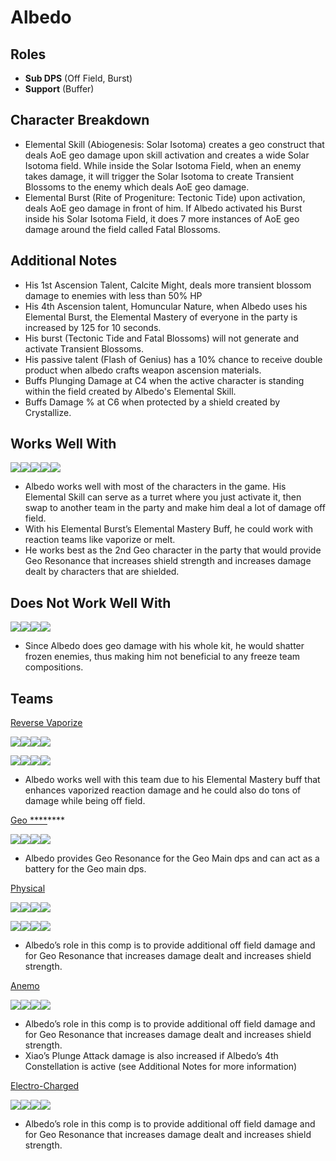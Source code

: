 # Albedo

## **Roles**

* **Sub DPS** \(Off Field, Burst\)
* **Support** \(Buffer\)

## **Character Breakdown**

* Elemental Skill \(Abiogenesis: Solar Isotoma\) creates a geo construct that deals AoE geo damage upon skill activation and creates a wide Solar Isotoma field. While inside the Solar Isotoma Field, when an enemy takes damage, it will trigger the Solar Isotoma to create Transient Blossoms to the enemy which deals AoE geo damage.
* Elemental Burst \(Rite of Progeniture: Tectonic Tide\) upon activation, deals AoE geo damage in front of him. If Albedo activated his Burst inside his Solar Isotoma Field, it does 7 more instances of AoE geo damage around the field called Fatal Blossoms. 

## **Additional Notes**

* His 1st Ascension Talent, Calcite Might, deals more transient blossom damage to enemies with less than 50% HP
* His 4th Ascension talent, Homuncular Nature, when Albedo uses his Elemental Burst, the Elemental Mastery of everyone in the party is increased by 125 for 10 seconds.
* His burst \(Tectonic Tide and Fatal Blossoms\) will not generate and activate Transient Blossoms.
* His passive talent \(Flash of Genius\) has a 10% chance to receive double product when albedo crafts weapon ascension materials.
* Buffs Plunging Damage at C4 when the active character is standing within the field created by Albedo's Elemental Skill.
* Buffs Damage % at C6 when protected by a shield created by Crystallize.

## **Works Well With**

![](https://lh6.googleusercontent.com/Ek0gN5WBtll_SUqhd4K8HOgAU92jsgyaTc76DH2dw8FaOGcXwAttiuxtbfOdLMSq5MF_FNiRr76w65xEGwDy_vRDRuRg3q2P2LQgDIIhfHPLHISmA7MdGUEH8bEYKkfqhagyXbmq)![](https://lh4.googleusercontent.com/ZMjJaTvXz54zGw-ONCjnPVZNXHLkX0HsK61fncEl25k3-Q9Ndpq33p1fkNRw81nKZ-HAIxBNhULRPXJoAfI97WM6hlJzzOi-rtepGMHdw5CYDaXQB6OFBJ6GOZRMyXSSS5R4BxYk)![](https://lh6.googleusercontent.com/QagtGSGjbPQphCB0G2tA_2aaHsu902qbZda_tfUJUgH4Focq0Y33GiQYM45QwNMnkZnYX1fMMwB1u4t4TSKANQjeoEzpyMGqoHDt7jVzD27ezHHVSXHmWnMldVNVC69LGhCBsS42)![](https://lh4.googleusercontent.com/XRDNEjip3qCf6jwnQF5Y0jb9wC_ccnBFZLsUmfKu38usa5iALpwWcMRnN7aFFdQoYHStXak8esQAYtDh3x9r9ebJPwN5qfFWknnmcZo2oX_Yz7D3iNvC_yIDFXxHj3n7vQ7W3IcA)![](https://lh6.googleusercontent.com/6_4se58GOMuFOTOC30VGGvKtctbXDyysP51nKSVDqZbjqjx7tGL6j7OMXZf1YZwNNGrdICHOjgij_3b22RPK-4dm68JvaWr5Z785va_TvUhlVq6gvjQL9hQTT6bOW4Mj6LaLgyEw)

* Albedo works well with most of the characters in the game. His Elemental Skill can serve as a turret where you just activate it, then swap to another team in the party and make him deal a lot of damage off field.
* With his Elemental Burst’s Elemental Mastery Buff, he could work with reaction teams like vaporize or melt.
* He works best as the 2nd Geo character in the party that would provide Geo Resonance that increases shield strength and increases damage dealt by characters that are shielded.

## **Does Not Work Well With**

![](https://lh4.googleusercontent.com/zMipCKJU_r2WKgUFlRRnj3KbW8Ux2gnuKkpExjkLkJ3x8LOQklZnvMWit6_KSMQBHI7SGSXPLOZYhChnHXjXlaF0TN-CAfBgQJ7NAmeajyl8OVOVpsGdf5ei_1ClMRMQPnCt6LA8)![](https://lh6.googleusercontent.com/olXlpHtAQ8ruZ7MVk8T0OehhU04LUy7CuDpQbWP9xJwz3rPLD37fnAEU30Z3AGHjz9ffsvD6UeAgG-zXdPnMfgYr06gMzAUHlEor_C3-u9eMlUzJvolu_icuTbR8tZhJ6P0RRa06)![](https://lh3.googleusercontent.com/vJJCbq4dYsVcNCxy0jsDOojeNLROSUgoPDTjFgio66Wg7xRAsOvz_iOFr1SNalPjIudz2DhWjLxUDN4Zm6IMt4oml-TfBhn6YoYT7ov2z2KTnoTnzJprZFhvbCnUwr92fXKphVx7)![](https://lh6.googleusercontent.com/77m7BQ8kUXGD7ol7m1okjZihNDF6UuXu5h8nsxHQSHdp-LZYz0RqjgqV3PX8S8GDrWtVKiSCuKxavnn7UkV4Z0MlpANSs4TiNFM4vDNjf-wQ8cUBSiRQA03i5TmRjtrsnDWN6_6o)

* Since Albedo does geo damage with his whole kit, he would shatter frozen enemies, thus making him not beneficial to any freeze team compositions.

## **Teams**

[Reverse Vaporize](../../teams/reverse-vaporize.md) 

![](https://lh6.googleusercontent.com/0XdItgLj3UUKR3JpY8XSng266ONqhOaR07jzrshsNbtoxl5w5f3v-cliQf0G7fv92gf4oW4mqKBHXICLsHEqRH1UyftYcKAeP6vb-XrFkQaQwz_pPRIWHPWNni0a_GamBs3jFHZH)![](https://lh4.googleusercontent.com/pA6M1mB2M8KY9HdgL7efk5y5WyjKIBjLs-b0wdvTSc8yRKLdqYo0dfSYdAgtrzE87AQ4s1F3mgLvsbQwFSa5Bl8g-P-EQaKl-kjMXokr7lD9suvbUpajfJf2YhyRJVYq1bZ3uL4C)![](https://lh3.googleusercontent.com/MOlSwwINzb4z_sd46vlcNy5YIRKMZq1-lTgTWgYcfmgONpXeVBt9HwO0-kONcPYrmyLRgdG1qQ_BP8pOnaozgU0uNa6Iq519JIoOhrxgCwlQpLaVXM6lMOPymnFfbGrdDuCigH3E)![](https://lh5.googleusercontent.com/TPIRWkcS4wBtP16Ue_jw6grBF_22Me-gXT9uOsDTFgXDP7ydEIT7tstvjkwMUGryz0NdinY0Fxss0Zhj202EPxPts_0xY4oZqCneOyCD-mVU1UpIgxPA5aYyFPSxBj1eJfj5tVve)

![](https://lh6.googleusercontent.com/zlxraRHVhw9MQ-DJl5mA4-L51Sy25UgKZdbBzzrFM13cEjTwwy4qOhJP99fuA7vsb9lXs-j2fmS-l80yU5KZPy5ou9zqQLJHotGkGf-r8PhUgIJ0kG6TFP2QrQ6NyQ4_ZakRHm6N)![](https://lh4.googleusercontent.com/7nne3UnAzV1R8DoI-w2B1iuZow1Nr6kV7hiMEh0rc8JsNVdKLDYWbuX5PogCku5g5WU4MM3pZXd28GNUBD04ipiaVxZreFL0nMXLZDrB-1ZKz_c_KamAZ4v-a9Z62uS7UCszDg6g)![](https://lh3.googleusercontent.com/f7dMBok54qAi8IF6zj8pkDt0ezyOODk9krwdRmKcuXAggmCrzpKgutgQyJkI8JtE8iFMCeGowAOls5zPWGV8HS_zr1NNRIZJBOcZLGJfYHcerkpiuayw7ukakgl0yS0uoxzcXiDZ)![](https://lh4.googleusercontent.com/idk3e7kkRIy0wQjNHJNjwa_2oWs0ZRIKTfI2rw7386PEZWNbXpo_2vhwxsPJmpdU-XXqYYeyXzjDC_dY3hN7uBO72ZIK6-JBG54x2I2LNH5Y_zw6o0aBs4iWt9CPgjCK96C0L9tm)

* Albedo works well with this team due to his Elemental Mastery buff that enhances vaporized reaction damage and he could also do tons of damage while being off field.

[Geo ****](./)\*\*\*\*

![](https://lh5.googleusercontent.com/goAMkpNRfX3IanmyDDE1RO6QDPqtPZ3rPWlCndNVvT55c9LKvCTVMCvM7V5li-edawmfNPK221OExHAkpyYGyCvD8AAErXE4qFGHL1KoXhvaj84vG3PQDqxha4REGL9RpkU_FJ93)![](https://lh3.googleusercontent.com/_SCHUT4YoKRG_7dYxGAolcm92gkge9L8IG1Zp0ivrKCt8RkVnk-WJ1ERFWaaHGuKDkwEZvq_yTbtb4HWM0VrDsGZ6lLP4qev_ZLwEmO-1YQLkDF5hhJNg8XfjvDkbqE0wPGG2Eqg)![](https://lh6.googleusercontent.com/l2UeDCXJntoyHdZjwdAD0I5fMJHZQQNpbwMvsc4rylljzhMJ4MjdvOMh624YGmcwFwBiirwX9wke5t2BUWyyn3iCp-uabZnPXz0E7WTRllNp1J28YxekgTEs72Ce815gBoI4glGE)![](https://lh3.googleusercontent.com/n52LFSn6TImbzhIl18g70yL3xa8CmgSkeq8VZafkxMU1e5F9J6cAHnf7kX-NeXiXrkPRFYVfWsSgZUcFHidAO6n41bAtm3K-6ZV2MZHwkRhoUx0yOxzNiZE6McAhOaws_FUDDOdr)

* Albedo provides Geo Resonance for the Geo Main dps and can act as a battery for the Geo main dps. 

[Physical](../../teams/physical.md)

![](https://lh4.googleusercontent.com/sVl8XQ-_LVIWmChba3kBRLV5-CfqZlsHQGxucsOJATth6gzxtHjwO21kX5wvdx8cPtzoeBC8Sx_ov8fI6xKIIeETr3Omv0K8OmurcDUXzeQhuNSUM0byI-a1LesZdQMCk3qvKHxu)![](https://lh3.googleusercontent.com/vDItteuBnIAi1Qzonuu8dXH12GqZkTYL2GIbZbjA-YY6x5y3kgAxqwPUuw_2O1NmSLb4JBP_Yf1tXNYg8FJYRahQzwe_2nFeu11Fa02EQh1GLRlai8Jr-gj44o7Yn6-kdTALA01X)![](https://lh5.googleusercontent.com/WTIZPWyQz-IEKRcAofp8Mf6Enl2954eif2kqPykWE_uSEVfP5LEp5BLQAynbWKSlkyXaGwFcnYAD6OJ64Ma9YiNMcjvneh6Rpe4lzFK6VPcF8DR4jJWCr_OfBDupUCAJrY7VfZmv)![](https://lh3.googleusercontent.com/rTwjBueRHjI_hq871lZ-0jppzrfst3Pp6X9_kUf_jZPyODlRLVxsXakAKb3-KqiVWUMKc852cz1NoRmfRdcwgAXi9Terq7Yf9jjoVotxugbDosWUhdKnvTBJMAdJ4zzj-Rktyv6E)

![](https://lh3.googleusercontent.com/m0bKrhhHV_uNjpqHhAddFHmOwLL3N4JUgpvF9H2QGgxC8f698OYXL-A0sErsD1YeSjbege8qTsF3719jV7ZJXeS8gVALJYJgeBHR7HBCSGsk2kodsbNCQgFfDABnfSAqQItZzjUg)![](https://lh6.googleusercontent.com/77m7BQ8kUXGD7ol7m1okjZihNDF6UuXu5h8nsxHQSHdp-LZYz0RqjgqV3PX8S8GDrWtVKiSCuKxavnn7UkV4Z0MlpANSs4TiNFM4vDNjf-wQ8cUBSiRQA03i5TmRjtrsnDWN6_6o)![](https://lh5.googleusercontent.com/WTIZPWyQz-IEKRcAofp8Mf6Enl2954eif2kqPykWE_uSEVfP5LEp5BLQAynbWKSlkyXaGwFcnYAD6OJ64Ma9YiNMcjvneh6Rpe4lzFK6VPcF8DR4jJWCr_OfBDupUCAJrY7VfZmv)![](https://lh3.googleusercontent.com/rTwjBueRHjI_hq871lZ-0jppzrfst3Pp6X9_kUf_jZPyODlRLVxsXakAKb3-KqiVWUMKc852cz1NoRmfRdcwgAXi9Terq7Yf9jjoVotxugbDosWUhdKnvTBJMAdJ4zzj-Rktyv6E)

* Albedo’s role in this comp is to provide additional off field damage and for Geo Resonance that increases damage dealt and increases shield strength.

[Anemo](../../teams/anemo.md)

![](https://lh4.googleusercontent.com/fbfxTxjU5638cAxr0aNiyzI1MO1BJVTW4FVsLzljYgr-ImTlC7hJMTUN-IWQVfccUGzhGGbMS5JHzr1Nr1JXaITKGxGfuKHOrrjY8hvW0zzryuIT1hGEBjrTfSZLhrXZ6XGHoxoC)![](https://lh3.googleusercontent.com/Kl_1cR3vGexdT2b-lMjfQK26ZjNnCOvYpkHsGQ1fRhcoRfp2ziDREPxecWsb51Be0LGfXE2y42S4pjlPZg-SnKa21ZNxpV4JNuhrpy2IEI5pDgSz4cd-2ZrupudyODjMkDaEi_Pv)![](https://lh3.googleusercontent.com/2zihmF75kPM0r1c3DBJ7xpkaBC4E9qMstfNC8O9vou3Gcr8KR8KAXYP8O2Oumjk8sq1XJhCkR9Fvo9SjzEYQUFHYLZOaFkUiUiyV8FG2CbXAwWmEO_aQwjNXR_yCL5T_dR3F8n6U)![](https://lh3.googleusercontent.com/17KCCKTygJBqiIHyminZwZOiFjq2CTjE6zTfX2ceUJSbYdwMN6RA6fvwFXKv4uY21uoH12sNAAYibVmByRaM5noB5yAjFXC3nlf7GIBuCNls4e_tfaApzo39fjC6SCffsZW_QCHt)

* Albedo’s role in this comp is to provide additional off field damage and for Geo Resonance that increases damage dealt and increases shield strength.
* Xiao’s Plunge Attack damage is also increased if Albedo’s 4th Constellation is active \(see Additional Notes for more information\)

[Electro-Charged](../../teams/electro-charged.md) 

![](https://lh3.googleusercontent.com/JaUTZHtnH94-ya1SjbM7wlB984Ybt1JtE3iAJ6EfGyA-Log1Kz5_6-TE1tdltHrzScYd0R3Jw8xQOFFTK4IfElTtKan-IzmWL7kpRhnFmG6qPB-b4ttCJbw0Uztv0v7-gp2HBBie)![](https://lh6.googleusercontent.com/e5IIxZ6f00II8ZplMGBYLwqgKOSLkzjZ7QjfjIE4TVxcSIKhImcyiY_e8eWRfJmDkMWZN3aSxgEdacO8r-kVNLFzf6TSZBuMx3drZJ72YNUI0s76NlDACwGNWaeZDiwJzQnDVIVC)![](https://lh6.googleusercontent.com/w6tNfVPKwstLibGMtkAr72aJXwmEzV7J6GnbnEtg5SWYvSyBYX7W7rM_oAOtHEfPvAkNiZsNZ0hwOwcouC9hvgnyPTAmdrc0IZPTCVjznkGTO9nHRZhEXxy8R9EI_NF3FL-XunjU)![](https://lh6.googleusercontent.com/jTmiiAbcMz6S-_Xv80F5qs9cAYhwHbrN_AhSxpBXs6KQeUy7scrIG0PTs4ztqZ63aZW5F6ebwCk3SM_LJOXHS8FqWbta6bwp1Nz_YV8cG1qpYhQRY6W0vSoX4Ta1YnZfOmUYPEOY)

* Albedo’s role in this comp is to provide additional off field damage and for Geo Resonance that increases damage dealt and increases shield strength.

